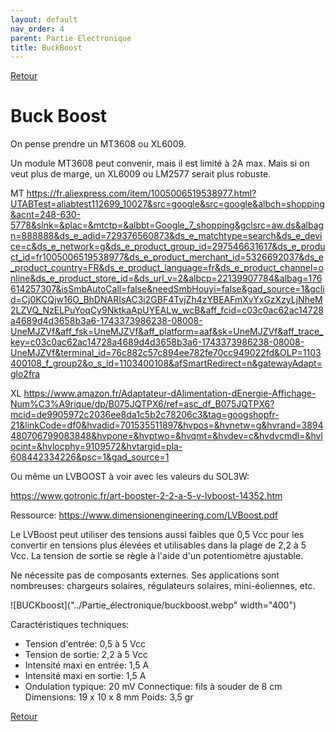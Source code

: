 ```yaml
---
layout: default
nav_order: 4
parent: Partie Electronique
title: BuckBoost
---
```


[Retour](partie_électronique.md)


<h1>Buck Boost</h1>

On pense prendre un MT3608 ou XL6009. 

Un module MT3608 peut convenir, mais il est limité à 2A max. Mais si on veut plus de marge, un XL6009 ou LM2577 serait plus robuste. 

MT https://fr.aliexpress.com/item/1005006519538977.html?UTABTest=aliabtest112699_10027&src=google&src=google&albch=shopping&acnt=248-630-5778&slnk=&plac=&mtctp=&albbt=Google_7_shopping&gclsrc=aw.ds&albagn=888888&ds_e_adid=729376560873&ds_e_matchtype=search&ds_e_device=c&ds_e_network=g&ds_e_product_group_id=297546631617&ds_e_product_id=fr1005006519538977&ds_e_product_merchant_id=5326692037&ds_e_product_country=FR&ds_e_product_language=fr&ds_e_product_channel=online&ds_e_product_store_id=&ds_url_v=2&albcp=22139907784&albag=176614257307&isSmbAutoCall=false&needSmbHouyi=false&gad_source=1&gclid=Cj0KCQjw16O_BhDNARIsAC3i2GBF4TvjZh4zYBEAFmXvYxGzXzyLjNheM2LZVQ_NzELPuYoqCy9NktkaApUYEALw_wcB&aff_fcid=c03c0ac62ac14728a4689d4d3658b3a6-1743373986238-08008-UneMJZVf&aff_fsk=UneMJZVf&aff_platform=aaf&sk=UneMJZVf&aff_trace_key=c03c0ac62ac14728a4689d4d3658b3a6-1743373986238-08008-UneMJZVf&terminal_id=76c882c57c894ee782fe70cc949022fd&OLP=1103400108_f_group2&o_s_id=1103400108&afSmartRedirect=n&gatewayAdapt=glo2fra 

XL https://www.amazon.fr/Adaptateur-dAlimentation-dEnergie-Affichage-Num%C3%A9rique/dp/B075JQTPX6/ref=asc_df_B075JQTPX6?mcid=de9905972c2036ee8da1c5b2c78206c3&tag=googshopfr-21&linkCode=df0&hvadid=701535511897&hvpos=&hvnetw=g&hvrand=3894480706799083848&hvpone=&hvptwo=&hvqmt=&hvdev=c&hvdvcmdl=&hvlocint=&hvlocphy=9109572&hvtargid=pla-608442334226&psc=1&gad_source=1 

 

Ou même un LVBOOST à voir avec les valeurs du SOL3W: 

https://www.gotronic.fr/art-booster-2-2-a-5-v-lvboost-14352.htm  

Ressource: https://www.dimensionengineering.com/LVBoost.pdf  

Le LVBoost peut utiliser des tensions aussi faibles que 0,5 Vcc pour les convertir en tensions plus élevées et utilisables dans la plage de 2,2 à 5 Vcc. La tension de sortie se règle à l'aide d'un potentiomètre ajustable. 
 
Ne nécessite pas de composants externes. Ses applications sont nombreuses: chargeurs solaires, régulateurs solaires, mini-éoliennes, etc. 

![BUCKboost]("../Partie_électronique/buckboost.webp" width="400")
 
Caractéristiques techniques: 
- Tension d'entrée: 0,5 à 5 Vcc 
- Tension de sortie: 2,2 à 5 Vcc 
- Intensité maxi en entrée: 1,5 A 
- Intensité maxi en sortie: 1,5 A 
- Ondulation typique: 20 mV 
Connectique: fils à souder de 8 cm 
Dimensions: 19 x 10 x 8 mm 
Poids: 3,5 gr

[Retour](partie_électronique.md)